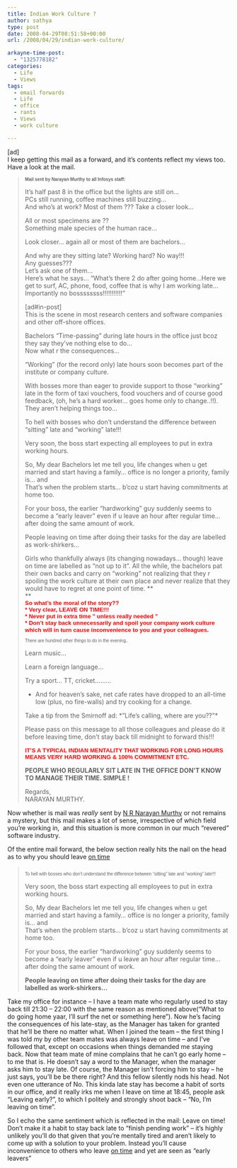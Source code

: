 ```yaml
---
title: Indian Work Culture ?
author: sathya
type: post
date: 2008-04-29T08:51:58+00:00
url: /2008/04/29/indian-work-culture/

arkayne-time-post:
  - "1325778182"
categories:
  - Life
  - Views
tags:
  - email forwards
  - Life
  - office
  - rants
  - Views
  - work culture

---
```

[ad]  
I keep getting this mail as a forward, and it&#8217;s contents reflect my views too. Have a look at the mail.

> <span style="font-family: Arial; font-size: x-small;"><strong>Mail sent by Narayan Murthy to all Infosys staff:</strong></span>
> 
> It&#8217;s half past 8 in the office but the lights are still on&#8230;  
> PCs still running, coffee machines still buzzing&#8230;  
> And who&#8217;s at work? Most of them ??? Take a closer look&#8230;
> 
> All or most specimens are ??  
> Something male species of the human race&#8230;
> 
> Look closer&#8230; again all or most of them are bachelors&#8230;
> 
> And why are they sitting late? Working hard? No way!!!  
> Any guesses???  
> Let&#8217;s ask one of them&#8230;  
> Here&#8217;s what he says&#8230; &#8220;What&#8217;s there 2 do after going home&#8230;Here we get to surf, AC, phone, food, coffee that is why I am working late&#8230;Importantly no bossssssss!!!!!!!!!!!&#8221;
> 
> <!--more-->
> 
>  
> [ad#in-post]  
> This is the scene in most research centers and software companies and other off-shore offices.
> 
> Bachelors &#8220;Time-passing&#8221; during late hours in the office just bcoz they say they&#8217;ve nothing else to do&#8230;  
> Now what r the consequences&#8230;
> 
> &#8220;Working&#8221; (for the record only) late hours soon becomes part of the institute or company culture.
> 
> With bosses more than eager to provide support to those &#8220;working&#8221; late in the form of taxi vouchers, food vouchers and of course good feedback, (oh, he&#8217;s a hard worker&#8230; goes home only to change..!!).  
> They aren&#8217;t helping things too&#8230;
> 
> To hell with bosses who don&#8217;t understand the difference between &#8220;sitting&#8221; late and &#8220;working&#8221; late!!!
> 
> Very soon, the boss start expecting all employees to put in extra working hours.
> 
> So, My dear Bachelors let me tell you, life changes when u get married and start having a family&#8230; office is no longer a priority, family is&#8230; and  
> That&#8217;s when the problem starts&#8230; b&#8217;coz u start having commitments at home too.
> 
> For your boss, the earlier &#8220;hardworking&#8221; guy suddenly seems to become a &#8220;early leaver&#8221; even if u leave an hour after regular time&#8230; after doing the same amount of work.
> 
> People leaving on time after doing their tasks for the day are labelled as work-shirkers&#8230;
> 
> Girls who thankfully always (its changing nowadays&#8230; though) leave on time are labelled as &#8220;not up to it&#8221;. All the while, the bachelors pat their own backs and carry on &#8220;working&#8221; not realizing that they r spoiling the work culture at their own place and never realize that they would have to regret at one point of time. **  
>** <span style="font-family: Arial; color: red; font-size: small;"><strong><br /> So what&#8217;s the moral of the story??<br /> * Very clear, LEAVE ON TIME!!!<br /> * Never put in extra time &#8221; unless really needed &#8221;<br /> * Don&#8217;t stay back unnecessarily and spoil your company work culture which will in turn cause inconvenience to you and your colleagues.</strong></span><span style="font-size: small;"><br /> </span><span style="font-family: Arial; font-size: x-small;"><br /> There are hundred other things to do in the evening..</span>
> 
> Learn music&#8230;
> 
> Learn a foreign language&#8230;
> 
> Try a sport&#8230; TT, cricket&#8230;&#8230;&#8230;
> 
> * And for heaven&#8217;s sake, net cafe rates have dropped to an all-time low (plus, no fire-walls) and try cooking for a change.
> 
> Take a tip from the Smirnoff ad: \*&#8221;Life&#8217;s calling, where are you??&#8221;\*
> 
> Please pass on this message to all those colleagues and please do it before leaving time, don&#8217;t stay back till midnight to forward this!!!  
> <span style="font-family: Arial; color: red; font-size: small;"><strong><br /> IT&#8217;S A TYPICAL INDIAN MENTALITY THAT WORKING FOR LONG HOURS MEANS VERY HARD WORKING & 100% COMMITMENT ETC.</strong></span>
> 
> **PEOPLE WHO REGULARLY SIT LATE IN THE OFFICE DON&#8217;T KNOW TO MANAGE THEIR TIME. SIMPLE !** 
> 
> Regards,  
> NARAYAN MURTHY.

Now whether is mail was _really_ sent by [N R Narayan Murthy][1] or not remains a mystery, but this mail makes a lot of sense, irrespective of which field you&#8217;re working in,  and this situation is more common in our much &#8220;revered&#8221; software industry.

Of the entire mail forward, the below section really hits the nail on the head as to why you should leave <span style="text-decoration: underline;">on time</span>

> <span style="font-family: Arial; font-size: x-small;"><br /> To hell with bosses who don&#8217;t understand the difference between &#8220;sitting&#8221; late and &#8220;working&#8221; late!!!</span>
> 
> Very soon, the boss start expecting all employees to put in extra working hours.
> 
> So, My dear Bachelors let me tell you, life changes when u get married and start having a family&#8230; office is no longer a priority, family is&#8230; and  
> That&#8217;s when the problem starts&#8230; b&#8217;coz u start having commitments at home too.
> 
> For your boss, the earlier &#8220;hardworking&#8221; guy suddenly seems to become a &#8220;early leaver&#8221; even if u leave an hour after regular time&#8230; after doing the same amount of work.
> 
> **People leaving on time after doing their tasks for the day are labelled as work-shirkers&#8230;** 

Take my office for instance &#8211; I have a team mate who regularly used to stay back till 21:30 &#8211; 22:00 with the same reason as mentioned above(&#8220;What to do going home yaar, I&#8217;ll surf the net or something here&#8221;). Now he&#8217;s facing the consequences of his late-stay, as the Manager has taken for granted that he&#8217;ll be there no matter what. When I joined the team &#8211; the first thing I was told my by other team mates was always leave on time &#8211; and I&#8217;ve followed that, except on occasions when things demanded me staying back. Now that team mate of mine complains that he can&#8217;t go early home &#8211; to me that is. He doesn&#8217;t say a word to the Manager, when the manager asks him to stay late. Of course, the Manager isn&#8217;t forcing him to stay &#8211; he just says, you&#8217;ll be be there right? And this fellow silently nods his head. Not even one utterance of No. This kinda late stay has become a habit of sorts in our office, and it really irks me when I leave on time at 18:45, people ask  &#8220;Leaving early?&#8221;, to which I politely and strongly shoot back &#8211; &#8220;No, I&#8217;m leaving on time&#8221;.

So I echo the same sentiment which is reflected in the mail: Leave on time! Don&#8217;t make it a habit to stay back late to &#8220;finish pending work&#8221; &#8211; it&#8217;s highly unlikely you&#8217;ll do that given that you&#8217;re mentally tired and aren&#8217;t likely to come up with a solution to your problem. Instead you&#8217;ll cause inconvenience to others who leave <span style="text-decoration: underline;">on time</span> and yet are seen as &#8220;early leavers&#8221;

 [1]: http://en.wikipedia.org/wiki/N.R._Narayana_Murthy
